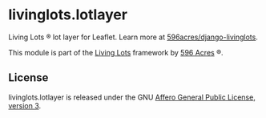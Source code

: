 livinglots.lotlayer
==============

Living Lots ® lot layer for Leaflet. Learn more at
[596acres/django-livinglots](https://github.com/596acres/django-livinglots).

This module is part of the [Living Lots](https://github.com/596acres/django-livinglots) framework by [596 Acres](https://596acres.org) ®.


License
-------

livinglots.lotlayer is released under the GNU [Affero General Public 
License, version 3](http://www.gnu.org/licenses/agpl.html).
